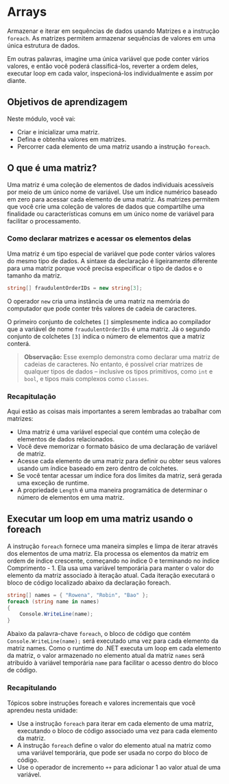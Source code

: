 # Arrays

Armazenar e iterar em sequências de dados usando Matrizes e a instrução `foreach`.
As matrizes permitem armazenar sequências de valores em uma única estrutura de dados.

Em outras palavras, imagine uma única variável que pode conter vários valores, e então você poderá classificá-los, reverter a ordem deles, executar loop em cada valor, inspecioná-los individualmente e assim por diante.

## Objetivos de aprendizagem

Neste módulo, você vai:

- Criar e inicializar uma matriz.
- Defina e obtenha valores em matrizes.
- Percorrer cada elemento de uma matriz usando a instrução `foreach`.

## O que é uma matriz?

Uma matriz é uma coleção de elementos de dados individuais acessíveis por meio de um único nome de variável. Use um índice numérico baseado em zero para acessar cada elemento de uma matriz. As matrizes permitem que você crie uma coleção de valores de dados que compartilhe uma finalidade ou características comuns em um único nome de variável para facilitar o processamento.

### Como declarar matrizes e acessar os elementos delas

Uma matriz é um tipo especial de variável que pode conter vários valores do mesmo tipo de dados. A sintaxe da declaração é ligeiramente diferente para uma matriz porque você precisa especificar o tipo de dados e o tamanho da matriz.

```csharp
string[] fraudulentOrderIDs = new string[3];
```

O operador `new` cria uma instância de uma matriz na memória do computador que pode conter três valores de cadeia de caracteres.

O primeiro conjunto de colchetes `[]` simplesmente indica ao compilador que a variável de nome `fraudulentOrderIDs` é uma matriz. Já o segundo conjunto de colchetes `[3]` indica o número de elementos que a matriz conterá.

> **Observação:** Esse exemplo demonstra como declarar uma matriz de cadeias de caracteres. No entanto, é possível criar matrizes de qualquer tipos de dados – inclusive os tipos primitivos, como `int` e `bool`, e tipos mais complexos como `classes`.

### Recapitulação

Aqui estão as coisas mais importantes a serem lembradas ao trabalhar com matrizes:

- Uma matriz é uma variável especial que contém uma coleção de elementos de dados relacionados.
- Você deve memorizar o formato básico de uma declaração de variável de matriz.
- Acesse cada elemento de uma matriz para definir ou obter seus valores usando um índice baseado em zero dentro de colchetes.
- Se você tentar acessar um índice fora dos limites da matriz, será gerada uma exceção de runtime.
- A propriedade `Length` é uma maneira programática de determinar o número de elementos em uma matriz.

## Executar um loop em uma matriz usando o foreach

A instrução `foreach` fornece uma maneira simples e limpa de iterar através dos elementos de uma matriz. Ela processa os elementos da matriz em ordem de índice crescente, começando no índice 0 e terminando no índice Comprimento - 1. Ela usa uma variável temporária para manter o valor do elemento da matriz associado à iteração atual. Cada iteração executará o bloco de código localizado abaixo da declaração foreach.

```csharp
string[] names = { "Rowena", "Robin", "Bao" };
foreach (string name in names)
{
    Console.WriteLine(name);
}
```

Abaixo da palavra-chave `foreach`, o bloco de código que contém `Console.WriteLine(name);` será executado uma vez para cada elemento da matriz names. Como o runtime do .NET executa um loop em cada elemento da matriz, o valor armazenado no elemento atual da matriz `names` será atribuído à variável temporária `name` para facilitar o acesso dentro do bloco de código.

### Recapitulando

Tópicos sobre instruções foreach e valores incrementais que você aprendeu nesta unidade:

- Use a instrução `foreach` para iterar em cada elemento de uma matriz, executando o bloco de código associado uma vez para cada elemento da matriz.
- A instrução `foreach` define o valor do elemento atual na matriz como uma variável temporária, que pode ser usada no corpo do bloco de código.
- Use o operador de incremento `++` para adicionar 1 ao valor atual de uma variável.
